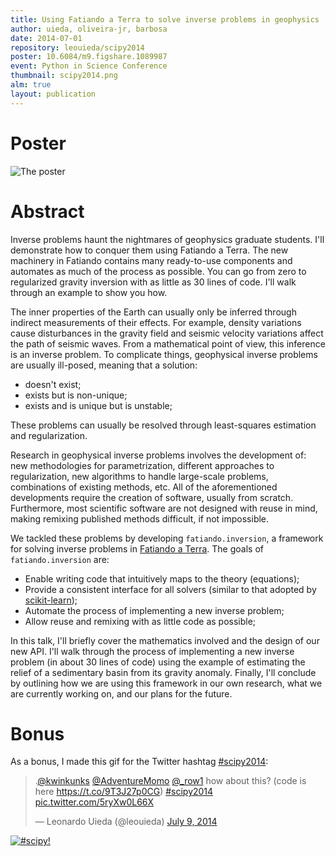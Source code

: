 ```yaml
---
title: Using Fatiando a Terra to solve inverse problems in geophysics
author: uieda, oliveira-jr, barbosa
date: 2014-07-01
repository: leouieda/scipy2014
poster: 10.6084/m9.figshare.1089987
event: Python in Science Conference
thumbnail: scipy2014.png
alm: true
layout: publication
---
```


# Poster

![The poster](/images/poster-scipy2014.png)

# Abstract

Inverse problems haunt the nightmares of geophysics graduate students.
I'll demonstrate how to conquer them using Fatiando a Terra.
The new machinery in Fatiando
contains many ready-to-use components
and automates as much of the process as possible.
You can go from zero to regularized gravity inversion
with as little as 30 lines of code.
I'll walk through an example to show you how.

The inner properties of the Earth
can usually only be inferred
through indirect measurements of their effects.
For example,
density variations
cause disturbances in the gravity field
and seismic velocity variations
affect the path of seismic waves.
From a mathematical point of view,
this inference is an inverse problem.
To complicate things, geophysical inverse problems are usually ill-posed,
meaning that a solution:

* doesn't exist;
* exists but is non-unique;
* exists and is unique but is unstable;

These problems can usually be resolved
through least-squares estimation and regularization.

Research in geophysical inverse problems
involves the development of:
new methodologies for parametrization,
different approaches to regularization,
new algorithms to handle large-scale problems,
combinations of existing methods,
etc.
All of the aforementioned developments
require the creation of software,
usually from scratch.
Furthermore,
most scientific software
are not designed with reuse in mind,
making remixing published methods difficult,
if not impossible.

We tackled these problems
by developing `fatiando.inversion`,
a framework for solving inverse problems
in [Fatiando a Terra](http://www.fatiando.org).
The goals of `fatiando.inversion` are:

* Enable writing code that
  intuitively maps to the theory (equations);
* Provide a consistent interface for all solvers
  (similar to that adopted by [scikit-learn](http://scikit-learn.org/));
* Automate the process of implementing a new inverse problem;
* Allow reuse and remixing with as little code as possible;

In this talk,
I'll briefly cover
the mathematics involved
and the design of our new API.
I'll walk through the process of
implementing a new inverse problem
(in about 30 lines of code)
using the example of
estimating the relief of a sedimentary basin
from its gravity anomaly.
Finally,
I'll conclude by outlining
how we are using this framework in our own research,
what we are currently working on,
and our plans for the future.

# Bonus

As a bonus, I made this gif for the Twitter hashtag
[#scipy2014](https://twitter.com/hashtag/SciPy2014?src=hash):

<blockquote class="twitter-tweet" data-conversation="none" data-lang="en"><p
lang="en" dir="ltr">.<a href="https://twitter.com/kwinkunks">@kwinkunks</a> <a
href="https://twitter.com/AdventureMomo">@AdventureMomo</a> <a
href="https://twitter.com/_row1">@_row1</a> how about this? (code is here <a
href="https://t.co/9T3J27p0CG">https://t.co/9T3J27p0CG</a>) <a
href="https://twitter.com/hashtag/scipy2014?src=hash">#scipy2014</a> <a
href="http://t.co/5ryXw0L66X">pic.twitter.com/5ryXw0L66X</a></p>&mdash;
Leonardo Uieda (@leouieda) <a
href="https://twitter.com/leouieda/status/486917338092929024">July 9,
2014</a></blockquote>
<script async src="//platform.twitter.com/widgets.js" charset="utf-8"></script>

[![#scipy!](/images/scipy2014hashtag.gif)](https://twitter.com/leouieda/status/486917338092929024)
